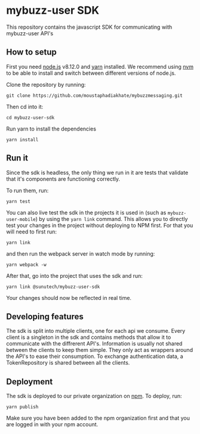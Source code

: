 # mybuzz-user SDK

This repository contains the javascript SDK for communicating with mybuzz-user API's

## How to setup

First you need [node.js](https://nodejs.org/en/) v8.12.0 and [yarn](https://yarnpkg.com/) installed. We recommend using [nvm](https://github.com/creationix/nvm) to be able to install and switch between different versions of node.js.

Clone the repository by running:

```
git clone https://github.com/moustaphadiakhate/mybuzzmessaging.git

```

Then cd into it:

```
cd mybuzz-user-sdk
```

Run yarn to install the dependencies

```
yarn install
```

## Run it

Since the sdk is headless, the only thing we run in it are tests that validate that it's components are functioning correctly.

To run them, run:
```
yarn test
```

You can also live test the sdk in the projects it is used in (such as `mybuzz-user-mobile`) by using the `yarn link` command. This allows you to directly test your changes in the project without deploying to NPM first. For that you will need to first run:
```
yarn link
```
and then run the webpack server in watch mode by running:
```
yarn webpack -w
```

After that, go into the project that uses the sdk and run:
```
yarn link @sunutech/mybuzz-user-sdk
```

Your changes should now be reflected in real time.

## Developing features

The sdk is split into multiple clients, one for each api we consume. Every client is a singleton in the sdk and contains methods that allow it to communicate with the diffrerent API's. Information is usually not shared between the clients to keep them simple. They only act as wrappers around the API's to ease their consumption. To exchange authentication data, a TokenRepository is shared between all the clients.

## Deployment

The sdk is deployed to our private organization on [npm](https://www.npmjs.com/). To deploy, run:
```
yarn publish
```

Make sure you have been added to the npm organization first and that you are logged in with your npm account.
